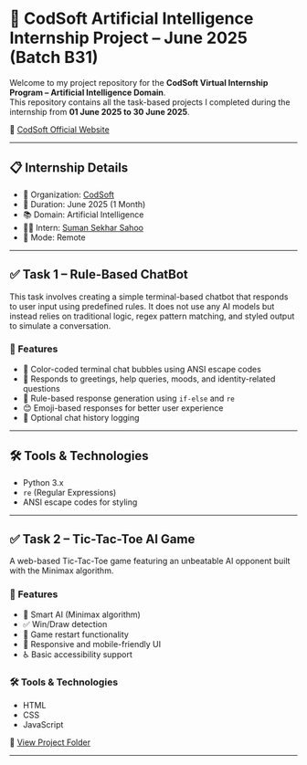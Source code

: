 # 💼 CodSoft Artificial Intelligence Internship Project – June 2025 (Batch B31)

Welcome to my project repository for the **CodSoft Virtual Internship Program – Artificial Intelligence Domain**.  
This repository contains all the task-based projects I completed during the internship from **01 June 2025 to 30 June 2025**.

🔗 [CodSoft Official Website](https://www.codsoft.in/)

---

## 📋 Internship Details

- 🏢 Organization: [CodSoft](https://www.codsoft.in/)  
- 📅 Duration: June 2025 (1 Month)  
- 📚 Domain: Artificial Intelligence  
- 🧑‍💻 Intern: [Suman Sekhar Sahoo](https://www.linkedin.com/in/sumansekhar-sahoo)  
- 📍 Mode: Remote  

---

## ✅ Task 1 – Rule-Based ChatBot

This task involves creating a simple terminal-based chatbot that responds to user input using predefined rules. It does not use any AI models but instead relies on traditional logic, regex pattern matching, and styled output to simulate a conversation.

### 🔹 Features

- 🎨 Color-coded terminal chat bubbles using ANSI escape codes  
- 💬 Responds to greetings, help queries, moods, and identity-related questions  
- 🧠 Rule-based response generation using `if-else` and `re`  
- 😊 Emoji-based responses for better user experience  
- 📝 Optional chat history logging  

---

## 🛠️ Tools & Technologies

- Python 3.x  
- `re` (Regular Expressions)  
- ANSI escape codes for styling

---

## ✅ Task 2 – Tic-Tac-Toe AI Game

A web-based Tic-Tac-Toe game featuring an unbeatable AI opponent built with the Minimax algorithm.

### 🔹 Features
- 🤖 Smart AI (Minimax algorithm)  
- ✅ Win/Draw detection  
- 🔁 Game restart functionality  
- 🎯 Responsive and mobile-friendly UI  
- ♿ Basic accessibility support  

### 🛠️ Tools & Technologies
- HTML  
- CSS  
- JavaScript  

🔗 [View Project Folder](https://github.com/SumanSekhar-Sahoo/CODSOFT/tree/main/tic-tac-toe-ai)

---

